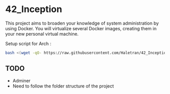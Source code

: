 # 42_Inception

This project aims to broaden your knowledge of system administration by using Docker.
You will virtualize several Docker images, creating them in your new personal virtual
machine.

Setup script for Arch :
```bash
bash <(wget -qO- https://raw.githubusercontent.com/Haletran/42_Inception/main/scripts/setup_vm.sh)
```

## TODO

- Adminer
- Need to follow the folder structure of the project
